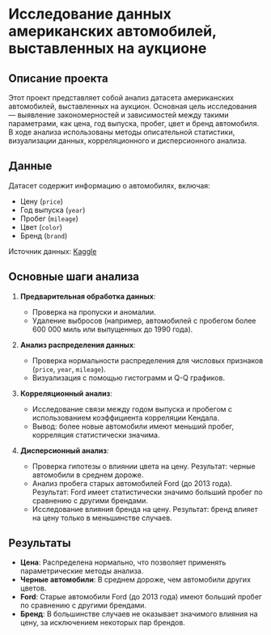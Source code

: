 # Исследование данных американских автомобилей, выставленных на аукционе

## Описание проекта
Этот проект представляет собой анализ датасета американских автомобилей, выставленных на аукцион. Основная цель исследования — выявление закономерностей и зависимостей между такими параметрами, как цена, год выпуска, пробег, цвет и бренд автомобиля. В ходе анализа использованы методы описательной статистики, визуализации данных, корреляционного и дисперсионного анализа.

## Данные
Датасет содержит информацию о автомобилях, включая:
- Цену (`price`)
- Год выпуска (`year`)
- Пробег (`mileage`)
- Цвет (`color`)
- Бренд (`brand`)

Источник данных: [Kaggle](https://www.kaggle.com/datasets/doaaalsenani/usa-cers-dataset)

## Основные шаги анализа
1. **Предварительная обработка данных**:
   - Проверка на пропуски и аномалии.
   - Удаление выбросов (например, автомобилей с пробегом более 600 000 миль или выпущенных до 1990 года).

2. **Анализ распределения данных**:
   - Проверка нормальности распределения для числовых признаков (`price`, `year`, `mileage`).
   - Визуализация с помощью гистограмм и Q-Q графиков.

3. **Корреляционный анализ**:
   - Исследование связи между годом выпуска и пробегом с использованием коэффициента корреляции Кендала.
   - Вывод: более новые автомобили имеют меньший пробег, корреляция статистически значима.

4. **Дисперсионный анализ**:
   - Проверка гипотезы о влиянии цвета на цену. Результат: черные автомобили в среднем дороже.
   - Анализ пробега старых автомобилей Ford (до 2013 года). Результат: Ford имеет статистически значимо больший пробег по сравнению с другими брендами.
   - Исследование влияния бренда на цену. Результат: бренд влияет на цену только в меньшинстве случаев.

## Результаты
- **Цена**: Распределена нормально, что позволяет применять параметрические методы анализа.
- **Черные автомобили**: В среднем дороже, чем автомобили других цветов.
- **Ford**: Старые автомобили Ford (до 2013 года) имеют больший пробег по сравнению с другими брендами.
- **Бренд**: В большинстве случаев не оказывает значимого влияния на цену, за исключением некоторых пар брендов.
